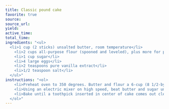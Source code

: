 ```yaml
---
title: Classic pound cake
favorite: true
source: 
source_url: 
yield: 
active_time: 
total_time: 
ingredients: "<ul>
  <li>1 cup (2 sticks) unsalted butter, room temperature</li>
	<li>2 cups all-purpose flour (spooned and leveled), plus more for pan</li>
	<li>1 cup sugar</li>
	<li>4 large eggs</li>
	<li>2 teaspoons pure vanilla extract</li>
	<li>1/2 teaspoon salt</li>
  </ul>"
instructions: "<ol>
	<li>Preheat oven to 350 degrees. Butter and flour a 6-cup (8 1/2-by-4 1/2-inch) loaf pan; set aside.</li>
	<li>Using an electric mixer on high speed, beat butter and sugar until light and fluffy. Add eggs one at a time, beating well after each addition; add vanilla and salt. With mixer on low, gradually add flour, beating just until combined (do not overmix).</li>
	<li>Bake until a toothpick inserted in center of cake comes out clean, about 1 hour (tent with aluminum foil if browning too quickly). Let cool in pan 15 minutes. Invert onto a wire rack, and turn upright to cool completely.</li>
  </ol>"
---
```

